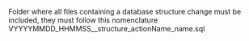 Folder where all files containing a database structure change must be included, they must follow this nomenclature VYYYYMMDD_HHMMSS__structure_actionName_name.sql